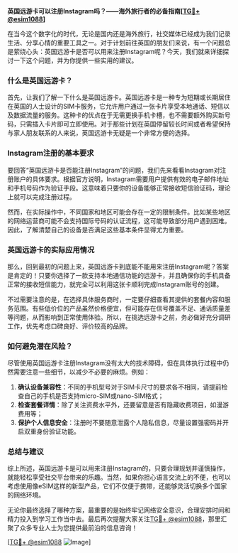 **英国远游卡可以注册Instagram吗？——海外旅行者的必备指南[[TG💪+ @esim1088](https://t.me/s/esim1088)]**

在当今这个数字化的时代，无论是国内还是海外旅行，社交媒体已经成为我们记录生活、分享心情的重要工具之一。对于计划前往英国的朋友们来说，有一个问题总是萦绕心头：英国远游卡是否可以用来注册Instagram呢？今天，我们就来详细探讨一下这个问题，并为你提供一些实用的建议。

### **什么是英国远游卡？**

首先，让我们了解一下什么是英国远游卡。英国远游卡是一种专为短期或长期居住在英国的人士设计的SIM卡服务，它允许用户通过一张卡片享受本地通话、短信以及数据流量的服务。这种卡的优点在于无需更换手机卡槽，也不需要额外购买新号码，只需插入卡片即可立即使用。对于那些计划在英国停留较长时间或者希望保持与家人朋友联系的人来说，英国远游卡无疑是一个非常方便的选择。

### **Instagram注册的基本要求**

要回答“英国远游卡是否能注册Instagram”的问题，我们先来看看Instagram对注册账户的具体要求。根据官方说明，Instagram需要用户提供有效的电子邮件地址和手机号码作为验证手段。这意味着只要你的设备能够正常接收短信验证码，理论上就可以完成注册过程。

然而，在实际操作中，不同国家和地区可能会存在一定的限制条件。比如某些地区的网络运营商可能不会支持国际号码的认证流程，这可能导致部分用户遇到困难。因此，了解清楚自己的设备是否满足这些基本条件显得尤为重要。

### **英国远游卡的实际应用情况**

那么，回到最初的问题上来，英国远游卡到底能不能用来注册Instagram呢？答案是肯定的！只要你选择了一款支持本地通信功能的远游卡，并且确保你的手机具备正常的接收短信能力，就完全可以利用这张卡顺利完成Instagram账号的创建。

不过需要注意的是，在选择具体服务商时，一定要仔细查看其提供的套餐内容和服务范围。有些低价位的产品虽然价格便宜，但可能存在信号覆盖不足、通话质量差等问题，从而影响到正常使用体验。所以，在挑选远游卡之前，务必做好充分调研工作，优先考虑口碑良好、评价较高的品牌。

### **如何避免潜在风险？**

尽管使用英国远游卡注册Instagram没有太大的技术障碍，但在具体执行过程中仍然需要注意一些细节，以减少不必要的麻烦。例如：

1. **确认设备兼容性**：不同的手机型号对于SIM卡尺寸的要求各不相同，请提前检查自己的手机是否支持micro-SIM或nano-SIM格式；
2. **检查套餐详情**：除了关注资费水平外，还要留意是否有隐藏收费项目，如漫游费用等；
3. **保护个人信息安全**：注册时不要随意泄露个人隐私信息，尽量设置强密码并开启双重身份验证功能。

### **总结与建议**

综上所述，英国远游卡是可以用来注册Instagram的，只要合理规划并谨慎操作，就能轻松享受社交平台带来的乐趣。当然，如果你担心语言交流上的不便，也可以考虑使用像eSIM这样的新型产品，它们不仅便于携带，还能够灵活切换多个国家的网络环境。

无论你最终选择了哪种方案，最重要的是始终牢记网络安全意识，合理安排时间和精力投入到学习工作当中去。最后再次提醒大家关注[TG💪+ @esim1088](https://t.me/s/esim1088)，那里汇聚了众多专业人士为您提供最前沿的信息咨询！

[[TG💪+ @esim1088](https://t.me/s/esim1088) ![Image](https://i.postimg.cc/4NQfJmqS/Snipaste-2025-05-13-00-14-12.png)]